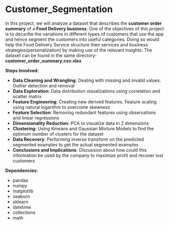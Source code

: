 # Customer_Segmentation
In this project, we will analyze a dataset that describes the **customer order summary** of a **Food Delivery business**. One of the objectives of this project is to decsribe the variations in different types of customers that use the app and hence segment the customers into useful categories. Doing so would help the Food Delivery Service structure their services and business strategies(personalization) by making use of the relevant insights. The dataset can be found in the same directory- **customer_order_summary.csv.xlsx**

**Steps Involved:**
-  **Data Cleaning and Wrangling**: Dealing with missing and invalid values. Outlier detection and removal
-  **Data Exploration**: Data distribution visualizations using correlation and scatter matrix
-  **Feature Engineering**: Creating new derived features. Feature scaling using natural logarithm to overcome skewness
-  **Feature Selection**: Removing redundant features using observations and linear regressions
-  **Dimensionality Reduction**: PCA to visualize data in 2 dimensions
-  **Clustering**: Using Kmeans and Gaussian Mixture Models to find the optimum number of clusters for the dataset
-  **Data Recovery**: Performing inverse transform on the predicted segmented examples to get the actual segmented examples
-  **Conclusions and Implications**: Discussion about how could this information be used by the company to maximize profit and recover lost customers

**Dependencies:**
-  pandas
-  numpy
-  matplotlib
-  seaborn
-  sklearn
-  datetime
-  collections
-  math





